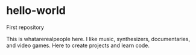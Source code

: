 # hello-world
First repository

This is whatarerealpeople here. I like music, synthesizers, documentaries, and video games. Here to create projects and learn code.
